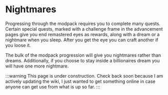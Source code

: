 # Nightmares

Progressing through the modpack requires you to complete many quests. Certain special quests, marked with a challenge frame in the advancement pages give you end remastered eyes as rewards, along with a dream or a nightmare when you sleep. After you get the eye you can craft another if you loose it.

The bulk of the modpack progression will give you nightmares rather than dreams. Additionally, if you choose to stay inside a billionaires dream you will have one more nightmare.

:::warning
This page is under construction. Check back soon because I am actively updating the wiki, I just wanted to get something online in case anyone can get use from what is up so far.
:::
